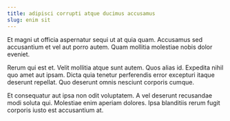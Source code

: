 ```yaml
---
title: adipisci corrupti atque ducimus accusamus
slug: enim sit
---
```


Et magni ut officia aspernatur sequi ut at quia quam. Accusamus sed accusantium et vel aut porro autem. Quam mollitia molestiae nobis dolor eveniet.

Rerum qui est et. Velit mollitia atque sunt autem. Quos alias id. Expedita nihil quo amet aut ipsam. Dicta quia tenetur perferendis error excepturi itaque deserunt repellat. Quo deserunt omnis nesciunt corporis cumque.

Et consequatur aut ipsa non odit voluptatem. A vel deserunt recusandae modi soluta qui. Molestiae enim aperiam dolores. Ipsa blanditiis rerum fugit corporis iusto est accusantium at.
